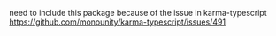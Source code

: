 need to include this package because of the issue in karma-typescript
https://github.com/monounity/karma-typescript/issues/491
